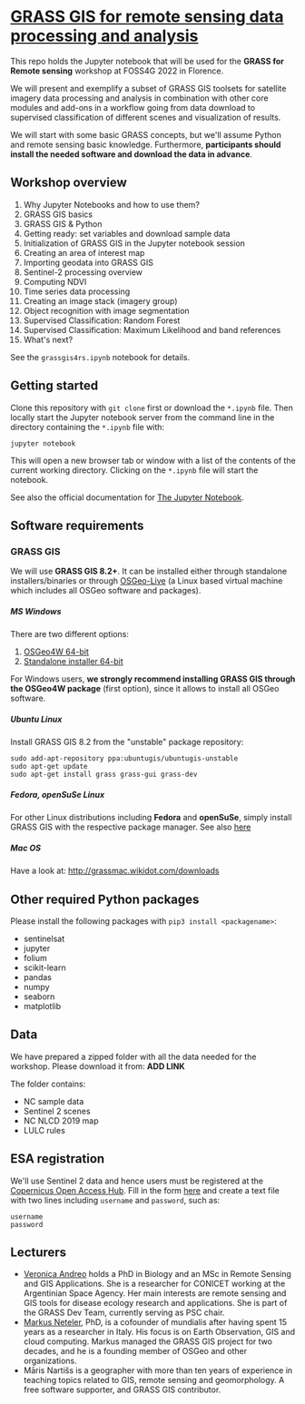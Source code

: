 # [GRASS GIS for remote sensing data processing and analysis ](https://talks.osgeo.org/foss4g-2022-workshops/talk/NCMHSM/)

This repo holds the Jupyter notebook that will be used for the **GRASS for Remote sensing**
workshop at FOSS4G 2022 in Florence.

We will present and exemplify a subset of GRASS GIS toolsets for satellite imagery
data processing and analysis in combination with other core modules and add-ons in
a workflow going from data download to supervised classification of different scenes
and visualization of results.

We will start with some basic GRASS concepts, but we'll assume Python and remote
sensing basic knowledge. Furthermore, **participants should install the needed
software and download the data in advance**.

## Workshop overview

1. Why Jupyter Notebooks and how to use them?
2. GRASS GIS basics
3. GRASS GIS & Python
4. Getting ready: set variables and download sample data
5. Initialization of GRASS GIS in the Jupyter notebook session
6. Creating an area of interest map
7. Importing geodata into GRASS GIS
8. Sentinel-2 processing overview
9. Computing NDVI
10. Time series data processing
11. Creating an image stack (imagery group)
12. Object recognition with image segmentation
13. Supervised Classification: Random Forest
14. Supervised Classification: Maximum Likelihood and band references
14. What's next?

See the `grassgis4rs.ipynb` notebook for details.

## Getting started

Clone this repository with `git clone` first or download the `*.ipynb` file.
Then locally start the Jupyter notebook server from the command line in the
directory containing the `*.ipynb` file with:

`jupyter notebook`

This will open a new browser tab or window with a list of the contents of the current
working directory. Clicking on the `*.ipynb` file will start the notebook.

See also the official documentation for [The Jupyter Notebook](https://jupyter-notebook.readthedocs.io/en/latest/).

## Software requirements

### GRASS GIS

We will use **GRASS GIS 8.2+**. It can be installed either through standalone
installers/binaries or through [OSGeo-Live](https://live.osgeo.org/en/index.html)
(a Linux based virtual machine which includes all OSGeo software and packages).

##### MS Windows

There are two different options:
1. [OSGeo4W 64-bit](http://download.osgeo.org/osgeo4w/v2/osgeo4w-setup.exe)
2. [Standalone installer 64-bit](https://grass.osgeo.org/grass82/binary/mswindows/native/WinGRASS-8.2.0-1-Setup.exe)

For Windows users, **we strongly recommend installing GRASS GIS through the OSGeo4W package** (first option),
since it allows to install all OSGeo software.

##### Ubuntu Linux

Install GRASS GIS 8.2 from the "unstable" package repository:

```
sudo add-apt-repository ppa:ubuntugis/ubuntugis-unstable
sudo apt-get update
sudo apt-get install grass grass-gui grass-dev
```

##### Fedora, openSuSe Linux

For other Linux distributions including **Fedora** and **openSuSe**,
simply install GRASS GIS with the respective package manager.
See also [here](https://grass.osgeo.org/download/)

##### Mac OS

Have a look at: http://grassmac.wikidot.com/downloads

## Other required Python packages

Please install the following packages with `pip3 install <packagename>`:

- sentinelsat
- jupyter
- folium
- scikit-learn
- pandas
- numpy
- seaborn
- matplotlib

## Data

We have prepared a zipped folder with all the data needed for the
workshop. Please download it from: **ADD LINK**

The folder contains:
- NC sample data
- Sentinel 2 scenes
- NC NLCD 2019 map
- LULC rules

## ESA registration

We'll use Sentinel 2 data and hence users must be registered at the
[Copernicus Open Access Hub](https://scihub.copernicus.eu/).
Fill in the form [here](https://scihub.copernicus.eu/dhus/#/self-registration)
and create a text file with two lines including `username` and `password`,
such as:
```
username
password
```

## Lecturers

- [Veronica Andreo](https://veroandreo.gitlab.io/) holds a PhD in Biology and an MSc in Remote Sensing and GIS Applications. She is a researcher for CONICET working at the Argentinian Space Agency. Her main interests are remote sensing and GIS tools for disease ecology research and applications. She is part of the GRASS Dev Team, currently serving as PSC chair.
- [Markus Neteler](https://www.mundialis.de/neteler/), PhD, is a cofounder of mundialis after having spent 15 years as a researcher in Italy. His focus is on Earth Observation, GIS and cloud computing. Markus managed the GRASS GIS project for two decades, and he is a founding member of OSGeo and other organizations.
- Māris Nartišs is a geographer with more than ten years of experience in teaching topics related to GIS, remote sensing and geomorphology. A free software supporter, and GRASS GIS contributor.
